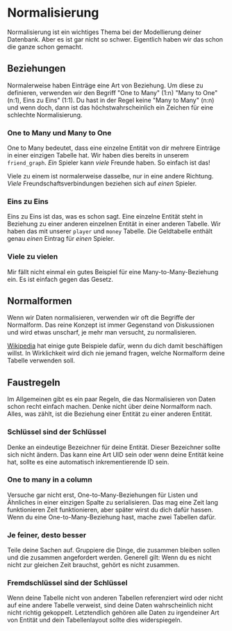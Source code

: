 # Normalisierung

Normalisierung ist ein wichtiges Thema bei der Modellierung deiner Datenbank. Aber es ist gar nicht so schwer. Eigentlich haben wir das schon die ganze 
schon gemacht.

## Beziehungen

Normalerweise haben Einträge eine Art von Beziehung. Um diese zu definieren, verwenden wir den Begriff "One to Many" (1:n) "Many to One" (n:1), 
Eins zu Eins" (1:1).
Du hast in der Regel keine "Many to Many" (n:n) und wenn doch, dann ist das höchstwahrscheinlich ein Zeichen für eine schlechte Normalisierung.

### One to Many und Many to One

One to Many bedeutet, dass eine einzelne Entität von dir mehrere Einträge in einer einzigen Tabelle hat. Wir haben dies 
bereits in unserem `friend_graph`. _Ein_ Spieler kann _viele_ Freunde haben. So einfach ist das!

Viele zu einem ist normalerweise dasselbe, nur in eine andere Richtung. _Viele_ Freundschaftsverbindungen beziehen sich auf _einen_ Spieler. 

### Eins zu Eins

Eins zu Eins ist das, was es schon sagt. Eine einzelne Entität steht in Beziehung zu einer anderen einzelnen Entität in einer anderen Tabelle. Wir haben das 
mit unserer `player` und `money` Tabelle. Die Geldtabelle enthält genau _einen_ Eintrag für _einen_ Spieler.

### Viele zu vielen

Mir fällt nicht einmal ein gutes Beispiel für eine Many-to-Many-Beziehung ein. Es ist einfach gegen das Gesetz. 

## Normalformen

Wenn wir Daten normalisieren, verwenden wir oft die Begriffe der Normalform. Das reine Konzept ist immer Gegenstand von Diskussionen 
und wird etwas unscharf, je mehr man versucht, zu normalisieren.

[Wikipedia](https://en.wikipedia.org/wiki/Database_normalization#Example_of_a_step_by_step_normalization) hat einige 
gute Beispiele dafür, wenn du dich damit beschäftigen willst. In Wirklichkeit wird dich nie jemand fragen, welche Normalform deine 
Tabelle verwenden soll.

## Faustregeln

Im Allgemeinen gibt es ein paar Regeln, die das Normalisieren von Daten schon recht einfach machen. Denke nicht über deine Normalform nach. 
Alles, was zählt, ist die Beziehung einer Entität zu einer anderen Entität.

### Schlüssel sind der Schlüssel

Denke an eindeutige Bezeichner für deine Entität. Dieser Bezeichner sollte sich nicht ändern. Das kann eine Art UID sein oder 
wenn deine Entität keine hat, sollte es eine automatisch inkrementierende ID sein.

### One to many in a column

Versuche gar nicht erst, One-to-Many-Beziehungen für Listen und Ähnliches in einer einzigen Spalte zu serialisieren. Das mag eine Zeit lang funktionieren 
Zeit funktionieren, aber später wirst du dich dafür hassen. Wenn du eine One-to-Many-Beziehung hast, mache zwei Tabellen dafür.

### Je feiner, desto besser

Teile deine Sachen auf. Gruppiere die Dinge, die zusammen bleiben sollen und die zusammen angefordert werden. Generell gilt: Wenn du es nicht 
nicht zur gleichen Zeit brauchst, gehört es nicht zusammen.

### Fremdschlüssel sind der Schlüssel

Wenn deine Tabelle nicht von anderen Tabellen referenziert wird oder nicht auf eine andere Tabelle verweist, sind deine Daten wahrscheinlich nicht 
nicht richtig gekoppelt. Letztendlich gehören alle Daten zu irgendeiner Art von Entität und dein Tabellenlayout sollte dies widerspiegeln.
